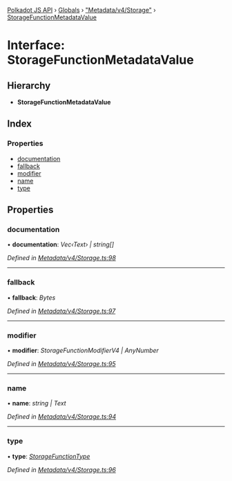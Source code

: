[Polkadot JS API](../README.md) › [Globals](../globals.md) › ["Metadata/v4/Storage"](../modules/_metadata_v4_storage_.md) › [StorageFunctionMetadataValue](_metadata_v4_storage_.storagefunctionmetadatavalue.md)

# Interface: StorageFunctionMetadataValue

## Hierarchy

* **StorageFunctionMetadataValue**

## Index

### Properties

* [documentation](_metadata_v4_storage_.storagefunctionmetadatavalue.md#documentation)
* [fallback](_metadata_v4_storage_.storagefunctionmetadatavalue.md#fallback)
* [modifier](_metadata_v4_storage_.storagefunctionmetadatavalue.md#modifier)
* [name](_metadata_v4_storage_.storagefunctionmetadatavalue.md#name)
* [type](_metadata_v4_storage_.storagefunctionmetadatavalue.md#type)

## Properties

###  documentation

• **documentation**: *Vec‹Text› | string[]*

*Defined in [Metadata/v4/Storage.ts:98](https://github.com/polkadot-js/api/blob/011e24bd49/packages/metadata/src/Metadata/v4/Storage.ts#L98)*

___

###  fallback

• **fallback**: *Bytes*

*Defined in [Metadata/v4/Storage.ts:97](https://github.com/polkadot-js/api/blob/011e24bd49/packages/metadata/src/Metadata/v4/Storage.ts#L97)*

___

###  modifier

• **modifier**: *StorageFunctionModifierV4 | AnyNumber*

*Defined in [Metadata/v4/Storage.ts:95](https://github.com/polkadot-js/api/blob/011e24bd49/packages/metadata/src/Metadata/v4/Storage.ts#L95)*

___

###  name

• **name**: *string | Text*

*Defined in [Metadata/v4/Storage.ts:94](https://github.com/polkadot-js/api/blob/011e24bd49/packages/metadata/src/Metadata/v4/Storage.ts#L94)*

___

###  type

• **type**: *[StorageFunctionType](../classes/_metadata_v4_storage_.storagefunctiontype.md)*

*Defined in [Metadata/v4/Storage.ts:96](https://github.com/polkadot-js/api/blob/011e24bd49/packages/metadata/src/Metadata/v4/Storage.ts#L96)*
